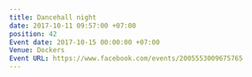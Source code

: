 ```yaml
---
title: Dancehall night
date: 2017-10-11 09:57:00 +07:00
position: 42
Event date: 2017-10-15 00:00:00 +07:00
Venue: Dockers
Event URL: https://www.facebook.com/events/2005553009675765
---
```


